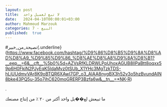 ```yaml
---
layout: post
title:  لا تبع لعميل واحد
date:   2024-04-10T00:00:01+03:00
author: Mahmoud Marzouk
categories: 7 - البيع
published:  true
---
```

\#نصيحة_من_خبير{.underline}(https://www.facebook.com/hashtag/%D9%86%D8%B5%D9%8A%D8%AD%D8%A9_%D9%85%D9%86_%D8%AE%D8%A8%D9%8A%D8%B1?__eep__=6&__cft__%5b0%5d=AZVsRfKLDRWLPpUhoxAGUB8llPaBtt8oqxx59p6H0FkiN2PJyEqK5ldaMvz0tSUb_X1YHc3MgTzkTDS-hLjUUdmvVAr8K9oBTQR6XAwI7GP_o3_AIAA8nygBX3h52v3o5hzBvundAIN8bke43PQ5u-35o7ihC620moGRERP3Bzfa6w&__tn__=*NK-R)

.

ما تبيعش لع��يل واحد أكتر من ٢٠ ٪ من إنتاج مصنعك
